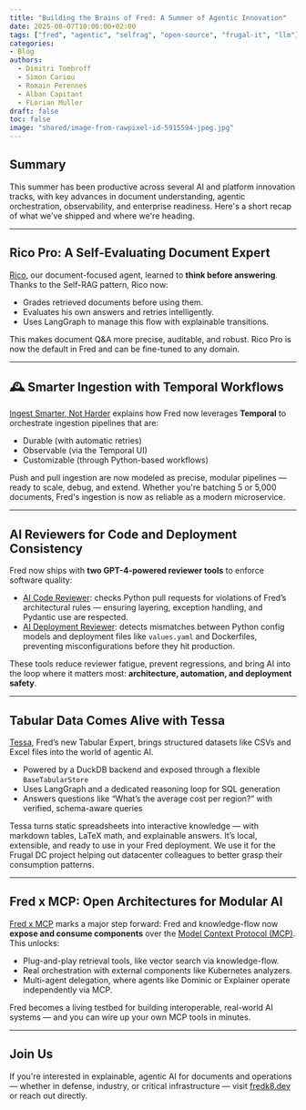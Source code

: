 ```yaml
---
title: "Building the Brains of Fred: A Summer of Agentic Innovation"
date: 2025-08-07T10:00:00+02:00
tags: ["fred", "agentic", "selfrag", "open-source", "frugal-it", "llm"]
categories: 
- Blog
authors: 
  - Dimitri Tombroff
  - Simon Cariou
  - Romain Perennes
  - Alban Capitant
  - FLorian Muller
draft: false
toc: false
image: "shared/image-from-rawpixel-id-5915594-jpeg.jpg"
---
```


## Summary

This summer has been productive across several AI and platform innovation tracks, with key advances in document understanding, agentic orchestration, observability, and enterprise readiness. Here's a short recap of what we've shipped and where we're heading.

---

## Rico Pro: A Self-Evaluating Document Expert

[Rico](https://fredk8.dev/blog/rico-learns-to-reflect-smarter-document-qa-with-self-rag-techniques/), our document-focused agent, learned to **think before answering**. Thanks to the Self-RAG pattern, Rico now:

- Grades retrieved documents before using them.
- Evaluates his own answers and retries intelligently.
- Uses LangGraph to manage this flow with explainable transitions.

This makes document Q&A more precise, auditable, and robust. Rico Pro is now the default in Fred and can be fine-tuned to any domain.

---

## 🕰️ Smarter Ingestion with Temporal Workflows

[Ingest Smarter, Not Harder](https://fredk8.dev/blog/ingest-smarter-not-harder-fred-gets-a-temporal-brain/) explains how Fred now leverages **Temporal** to orchestrate ingestion pipelines that are:

- Durable (with automatic retries)
- Observable (via the Temporal UI)
- Customizable (through Python-based workflows)

Push and pull ingestion are now modeled as precise, modular pipelines — ready to scale, debug, and extend. Whether you're batching 5 or 5,000 documents, Fred's ingestion is now as reliable as a modern microservice.

---

## AI Reviewers for Code and Deployment Consistency

Fred now ships with **two GPT-4-powered reviewer tools** to enforce software quality:

- [AI Code Reviewer](https://fredk8.dev/blog/bridging-the-dev-devops-gap-with-ai-deployment-review/): checks Python pull requests for violations of Fred’s architectural rules — ensuring layering, exception handling, and Pydantic use are respected.  
- [AI Deployment Reviewer](https://fredk8.dev/blog/using-ai-to-enforce-code-quality-in-fred/): detects mismatches between Python config models and deployment files like `values.yaml` and Dockerfiles, preventing misconfigurations before they hit production.

These tools reduce reviewer fatigue, prevent regressions, and bring AI into the loop where it matters most: **architecture, automation, and deployment safety**.

---

## Tabular Data Comes Alive with Tessa

[Tessa](https://fredk8.dev/blog/from-csv-to-agent-tabular-data-gets-smart-in-fred/), Fred’s new Tabular Expert, brings structured datasets like CSVs and Excel files into the world of agentic AI.

- Powered by a DuckDB backend and exposed through a flexible `BaseTabularStore`
- Uses LangGraph and a dedicated reasoning loop for SQL generation
- Answers questions like “What’s the average cost per region?” with verified, schema-aware queries

Tessa turns static spreadsheets into interactive knowledge — with markdown tables, LaTeX math, and explainable answers. It’s local, extensible, and ready to use in your Fred deployment. We use it for the Frugal DC project helping out datacenter colleagues to better grasp their consumption patterns.

--- 

## Fred x MCP: Open Architectures for Modular AI

[Fred x MCP](https://fredk8.dev/blog/expanding-fred-with-mcp-a-playground-for-next-gen-agentic-architectures/) marks a major step forward: Fred and knowledge-flow now **expose and consume components** over the [Model Context Protocol (MCP)](https://github.com/langchain-ai/mcp). This unlocks:

- Plug-and-play retrieval tools, like vector search via knowledge-flow.
- Real orchestration with external components like Kubernetes analyzers.
- Multi-agent delegation, where agents like Dominic or Explainer operate independently via MCP.

Fred becomes a living testbed for building interoperable, real-world AI systems — and you can wire up your own MCP tools in minutes.

--- 

## Join Us

If you're interested in explainable, agentic AI for documents and operations — whether in defense, industry, or critical infrastructure — visit [fredk8.dev](https://fredk8.dev) or reach out directly.

